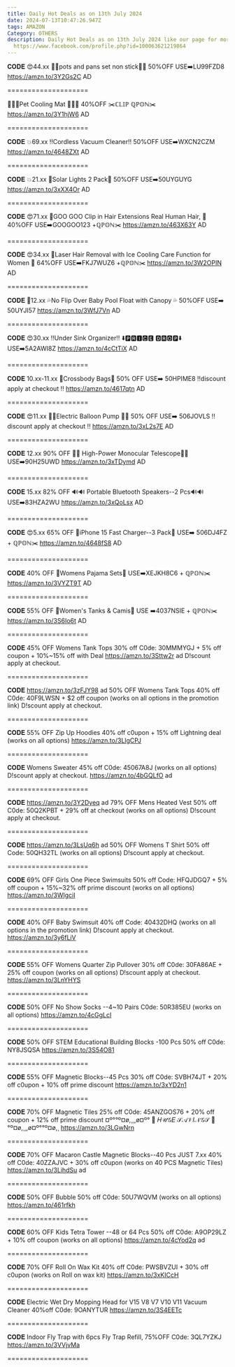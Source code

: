 ```yaml
---
title: Daily Hot Deals as on 13th July 2024
date: 2024-07-13T10:47:26.947Z
tags: AMAZON
Category: OTHERS
description: Daily Hot Deals as on 13th July 2024 like our page for more details
  https://www.facebook.com/profile.php?id=100063621219864
---
```

𝐂𝐎𝐃𝐄
😍44.xx
🍳🥘pots and pans set non stick🍳🥘
50%OFF
USE➡️LU99FZD8 
https://amzn.to/3Y2Gs2C
AD

\====================

🐶🐾🐶Pet  Cooling Mat 🐶🐾🐶
40%OFF
✂️ℂ𝕃𝕀ℙ ℚℙ𝕆ℕ✂️
https://amzn.to/3Y1hjW6
AD

\====================

𝐂𝐎𝐃𝐄
💥69.xx
‼️Cordless Vacuum Cleaner‼️
50%OFF
USE➡️WXCN2CZM
https://amzn.to/4648ZXt
AD

\====================

𝐂𝐎𝐃𝐄
💥21.xx
🌟Solar Lights 2 Pack🌟
50%OFF
USE➡️50UYGUYG
https://amzn.to/3xXX4Or
AD

\====================

𝐂𝐎𝐃𝐄
😍71.xx
💞GOO GOO Clip in Hair Extensions Real Human Hair, 💞
40%OFF
USE➡️GOOGOO123 +ℚℙ𝕆ℕ✂️
https://amzn.to/463X63Y
AD

\====================

𝐂𝐎𝐃𝐄
😍34.xx
💞Laser Hair Removal with Ice Cooling Care Function for Women 💞
64%OFF
USE➡️FKJ7WUZ6 +ℚℙ𝕆ℕ✂️
https://amzn.to/3W2OPIN
AD

\====================

𝐂𝐎𝐃𝐄
🌟12.xx
💦No Flip Over Baby Pool Float with Canopy 💦
50%OFF
USE➡️ 50UYJI57
https://amzn.to/3WfJ7Vn
AD

\====================

𝐂𝐎𝐃𝐄
😍30.xx
‼️Under Sink Organizer‼️
⬇️🅿🆁🅸🅲🅴 🅳🆁🅾🅿⬇️
USE➡️5A2AWI8Z
https://amzn.to/4cCtTiX
AD

\====================

𝐂𝐎𝐃𝐄
10.xx-11.xx
👜Crossbody Bags👜
50% OFF 
USE➡️ 50HPIME8 
‼️discount apply at checkout ‼️
https://amzn.to/4617qtn
AD

\====================

𝐂𝐎𝐃𝐄
😍11.xx
🎈🎈Electric Balloon Pump 🎈🎈
50% OFF
USE➡️ 506JOVLS
‼️discount apply at checkout ‼️
https://amzn.to/3xL2s7E
AD

\====================

𝐂𝐎𝐃𝐄
12.xx
90% OFF 
🔭🔭 High-Power Monocular 
Telescope🔭🔭
USE➡️90H25UWD
https://amzn.to/3xTDymd
AD

\====================

𝐂𝐎𝐃𝐄
15.xx
82% OFF
🔊🔊 Portable Bluetooth Speakers--2 Pcs🔊🔊
USE➡️83HZA2WU
https://amzn.to/3xQoLsx
AD

\====================

𝐂𝐎𝐃𝐄
😍5.xx
65% OFF 
🔌iPhone 15 Fast Charger--3 Pack🔌
USE➡️ 506DJ4FZ + ℚℙ𝕆ℕ✂️
https://amzn.to/4648fS8
AD

\====================

𝐂𝐎𝐃𝐄
40% OFF
 👖Womens Pajama Sets👖
USE➡️XEJKH8C6 + ℚℙ𝕆ℕ✂️
https://amzn.to/3VYZT9T
AD

\====================

𝐂𝐎𝐃𝐄
55% OFF
 💞Women's Tanks & Camis💞
USE ➡️4037NSIE + ℚℙ𝕆ℕ✂️
https://amzn.to/3S6Io6t
AD

\====================

𝐂𝐎𝐃𝐄
45% OFF Womens Tank Tops
30% off C0de: 30MMMYGJ + 5% off coupon + 10%~15% off with Deal
https://amzn.to/3Sttw2r  ad D!scount apply at checkout.

\====================

𝐂𝐎𝐃𝐄
https://amzn.to/3zFJY98    ad
50% OFF Womens Tank Tops
40% off C0de: 40F9LWSN + $2 off coupon (works on all options in the promotion link)
D!scount apply at checkout.

\====================

𝐂𝐎𝐃𝐄
55% OFF Zip Up Hoodies
40% off c0upon + 15% off Lightning deal (works on all options)
https://amzn.to/3LlgCPJ

\====================

𝐂𝐎𝐃𝐄
Womens Sweater
45% off C0de: 45067A8J (works on all options)
D!scount apply at checkout.
https://amzn.to/4bGQLfO    ad

\====================

𝐂𝐎𝐃𝐄
https://amzn.to/3Y2Dyeq   ad
79% OFF Mens Heated Vest
50% off C0de: 50Q2KPBT + 29% off at checkout (works on all options)
D!scount apply at checkout.

\====================

𝐂𝐎𝐃𝐄
https://amzn.to/3LsUq6h    ad
50% OFF Womens T Shirt
50% off Code: 50QH32TL (works on all options)
D!scount apply at checkout.

\====================

𝐂𝐎𝐃𝐄
69% OFF Girls One Piece Swimsuits
50% off Code: HFQJDGQ7 + 5% off coupon + 15%~32% off prime discount (works on all options)
https://amzn.to/3WlgciI

\====================

𝐂𝐎𝐃𝐄
40% OFF Baby Swimsuit
40% off Code: 40432DHQ (works on all options in the promotion link)
D!scount apply at checkout.
https://amzn.to/3y6fLiV

\====================

𝐂𝐎𝐃𝐄
55% OFF Womens Quarter Zip Pullover
30% off C0de: 30FA86AE + 25% off coupon (works on all options)
D!scount apply at checkout.
https://amzn.to/3LnYHYS

\====================

𝐂𝐎𝐃𝐄
50% OFF No Show Socks --4~10 Pairs
C0de: 50R385EU (works on all options)
https://amzn.to/4cGgLcI

\====================

𝐂𝐎𝐃𝐄
50% OFF STEM Educational Building Blocks -100 Pcs
50% off C0de: NY8JSQSA
https://amzn.to/3S54O81

\====================

𝐂𝐎𝐃𝐄
55% OFF Magnetic Blocks--45 Pcs
30% off C0de: SVBH74JT + 20% off c0upon + 10% off prime discount
https://amzn.to/3xYD2n1

\====================

𝐂𝐎𝐃𝐄
70% OFF Magnetic Tiles
25% off C0de: 45ANZGOS76 + 20% off coupon + 12% off prime discount
¤º°°º¤ø,¸¸,ø¤º°   🎀  𝐻𝒰𝒢𝐸 𝒮𝒜𝒱𝐼𝒩𝒢𝒮  🎀   °º¤ø,¸¸,ø¤º°°º¤ø,¸
https://amzn.to/3LGwNrn

\====================

𝐂𝐎𝐃𝐄
70% OFF Macaron Castle Magnetic Blocks--40 Pcs
JUST 7.xx
40% off C0de: 40ZZAJVC + 30% off c0upon (works on 40 PCS Magnetic Tiles)
https://amzn.to/3LihdSu ad

\====================

𝐂𝐎𝐃𝐄
50% OFF Bubble 
50% off C0de: 50U7WQVM (works on all options)
https://amzn.to/461rfkh

\====================

𝐂𝐎𝐃𝐄
60% OFF Kids Tetra Tower --48 or 64 Pcs
50% off C0de: A9OP29LZ + 10% off coupon (works on all options)
https://amzn.to/4cYod2q  ad

\====================

𝐂𝐎𝐃𝐄
70% OFF Roll On Wax Kit
40% off C0de: PWSBVZUI + 30% off c0upon (works on Roll on wax kit)
https://amzn.to/3xKICcH

\====================

𝐂𝐎𝐃𝐄
Electric Wet Dry Mopping Head for V15 V8 V7 V10 V11 Vacuum Cleaner
40%off
C0de: 9OANYTUR
https://amzn.to/3S4EETc

\====================

𝐂𝐎𝐃𝐄
Indoor Fly Trap with 6pcs Fly Trap Refill,
75%OFF
C0de: 3QL7YZKJ
https://amzn.to/3VVjvMa

\====================